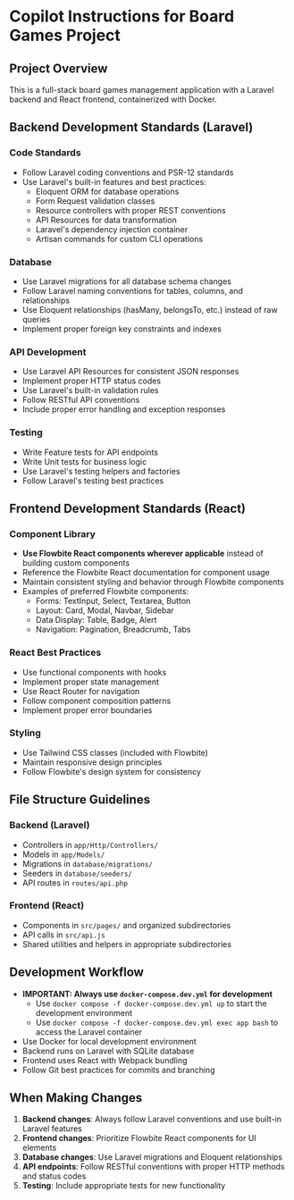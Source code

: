 # Copilot Instructions for Board Games Project

## Project Overview
This is a full-stack board games management application with a Laravel backend and React frontend, containerized with Docker.

## Backend Development Standards (Laravel)

### Code Standards
- Follow Laravel coding conventions and PSR-12 standards
- Use Laravel's built-in features and best practices:
  - Eloquent ORM for database operations
  - Form Request validation classes
  - Resource controllers with proper REST conventions
  - API Resources for data transformation
  - Laravel's dependency injection container
  - Artisan commands for custom CLI operations

### Database
- Use Laravel migrations for all database schema changes
- Follow Laravel naming conventions for tables, columns, and relationships
- Use Eloquent relationships (hasMany, belongsTo, etc.) instead of raw queries
- Implement proper foreign key constraints and indexes

### API Development
- Use Laravel API Resources for consistent JSON responses
- Implement proper HTTP status codes
- Use Laravel's built-in validation rules
- Follow RESTful API conventions
- Include proper error handling and exception responses

### Testing
- Write Feature tests for API endpoints
- Write Unit tests for business logic
- Use Laravel's testing helpers and factories
- Follow Laravel's testing best practices

## Frontend Development Standards (React)

### Component Library
- **Use Flowbite React components wherever applicable** instead of building custom components
- Reference the Flowbite React documentation for component usage
- Maintain consistent styling and behavior through Flowbite components
- Examples of preferred Flowbite components:
  - Forms: TextInput, Select, Textarea, Button
  - Layout: Card, Modal, Navbar, Sidebar
  - Data Display: Table, Badge, Alert
  - Navigation: Pagination, Breadcrumb, Tabs

### React Best Practices
- Use functional components with hooks
- Implement proper state management
- Use React Router for navigation
- Follow component composition patterns
- Implement proper error boundaries

### Styling
- Use Tailwind CSS classes (included with Flowbite)
- Maintain responsive design principles
- Follow Flowbite's design system for consistency

## File Structure Guidelines

### Backend (Laravel)
- Controllers in `app/Http/Controllers/`
- Models in `app/Models/`
- Migrations in `database/migrations/`
- Seeders in `database/seeders/`
- API routes in `routes/api.php`

### Frontend (React)
- Components in `src/pages/` and organized subdirectories
- API calls in `src/api.js`
- Shared utilities and helpers in appropriate subdirectories

## Development Workflow
- **IMPORTANT: Always use `docker-compose.dev.yml` for development**
  - Use `docker compose -f docker-compose.dev.yml up` to start the development environment
  - Use `docker compose -f docker-compose.dev.yml exec app bash` to access the Laravel container
- Use Docker for local development environment
- Backend runs on Laravel with SQLite database
- Frontend uses React with Webpack bundling
- Follow Git best practices for commits and branching

## When Making Changes
1. **Backend changes**: Always follow Laravel conventions and use built-in Laravel features
2. **Frontend changes**: Prioritize Flowbite React components for UI elements
3. **Database changes**: Use Laravel migrations and Eloquent relationships
4. **API endpoints**: Follow RESTful conventions with proper HTTP methods and status codes
5. **Testing**: Include appropriate tests for new functionality